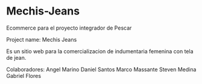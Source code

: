 # Mechis-Jeans
Ecommerce para el proyecto integrador de Pescar

Project name: Mechis Jeans

Es un sitio web para la comercializacion de indumentaria femenina con tela de jean.

Colaboradores:
Angel Marino
Daniel Santos
Marco Massante
Steven Medina
Gabriel Flores

